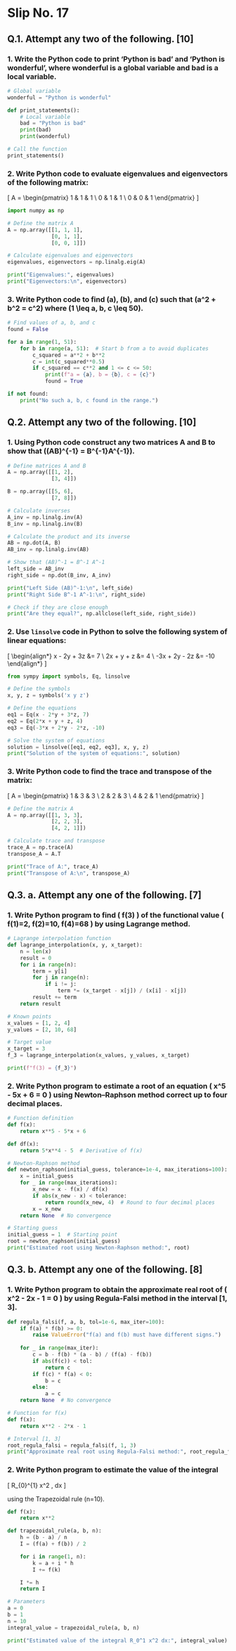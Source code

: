 
# Slip No. 17

## Q.1. Attempt any two of the following. [10]

### 1. Write the Python code to print ‘Python is bad’ and ‘Python is wonderful’, where wonderful is a global variable and bad is a local variable.

```python
# Global variable
wonderful = "Python is wonderful"

def print_statements():
    # Local variable
    bad = "Python is bad"
    print(bad)
    print(wonderful)

# Call the function
print_statements()
```

### 2. Write Python code to evaluate eigenvalues and eigenvectors of the following matrix:

\[
A = \begin{pmatrix} 1 & 1 & 1 \\ 0 & 1 & 1 \\ 0 & 0 & 1 \end{pmatrix}
\]

```python
import numpy as np

# Define the matrix A
A = np.array([[1, 1, 1],
              [0, 1, 1],
              [0, 0, 1]])

# Calculate eigenvalues and eigenvectors
eigenvalues, eigenvectors = np.linalg.eig(A)

print("Eigenvalues:", eigenvalues)
print("Eigenvectors:\n", eigenvectors)
```

### 3. Write Python code to find \(a\), \(b\), and \(c\) such that \(a^2 + b^2 = c^2\) where \(1 \leq a, b, c \leq 50\).

```python
# Find values of a, b, and c
found = False

for a in range(1, 51):
    for b in range(a, 51):  # Start b from a to avoid duplicates
        c_squared = a**2 + b**2
        c = int(c_squared**0.5)
        if c_squared == c**2 and 1 <= c <= 50:
            print(f"a = {a}, b = {b}, c = {c}")
            found = True

if not found:
    print("No such a, b, c found in the range.")
```

## Q.2. Attempt any two of the following. [10]

### 1. Using Python code construct any two matrices A and B to show that \((AB)^{-1} = B^{-1}A^{-1}\).

```python
# Define matrices A and B
A = np.array([[1, 2],
              [3, 4]])

B = np.array([[5, 6],
              [7, 8]])

# Calculate inverses
A_inv = np.linalg.inv(A)
B_inv = np.linalg.inv(B)

# Calculate the product and its inverse
AB = np.dot(A, B)
AB_inv = np.linalg.inv(AB)

# Show that (AB)^-1 = B^-1 A^-1
left_side = AB_inv
right_side = np.dot(B_inv, A_inv)

print("Left Side (AB)^-1:\n", left_side)
print("Right Side B^-1 A^-1:\n", right_side)

# Check if they are close enough
print("Are they equal?", np.allclose(left_side, right_side))
```

### 2. Use `linsolve` code in Python to solve the following system of linear equations:

\[
\begin{align*}
x - 2y + 3z &= 7 \\
2x + y + z &= 4 \\
-3x + 2y - 2z &= -10
\end{align*}
\]

```python
from sympy import symbols, Eq, linsolve

# Define the symbols
x, y, z = symbols('x y z')

# Define the equations
eq1 = Eq(x - 2*y + 3*z, 7)
eq2 = Eq(2*x + y + z, 4)
eq3 = Eq(-3*x + 2*y - 2*z, -10)

# Solve the system of equations
solution = linsolve([eq1, eq2, eq3], x, y, z)
print("Solution of the system of equations:", solution)
```

### 3. Write Python code to find the trace and transpose of the matrix:

\[
A = \begin{pmatrix} 1 & 3 & 3 \\ 2 & 2 & 3 \\ 4 & 2 & 1 \end{pmatrix}
\]

```python
# Define the matrix A
A = np.array([[1, 3, 3],
              [2, 2, 3],
              [4, 2, 1]])

# Calculate trace and transpose
trace_A = np.trace(A)
transpose_A = A.T

print("Trace of A:", trace_A)
print("Transpose of A:\n", transpose_A)
```

## Q.3. a. Attempt any one of the following. [7]

### 1. Write Python program to find \( f(3) \) of the functional value \( f(1)=2, f(2)=10, f(4)=68 \) by using Lagrange method.

```python
# Lagrange interpolation function
def lagrange_interpolation(x, y, x_target):
    n = len(x)
    result = 0
    for i in range(n):
        term = y[i]
        for j in range(n):
            if i != j:
                term *= (x_target - x[j]) / (x[i] - x[j])
        result += term
    return result

# Known points
x_values = [1, 2, 4]
y_values = [2, 10, 68]

# Target value
x_target = 3
f_3 = lagrange_interpolation(x_values, y_values, x_target)

print(f"f(3) = {f_3}")
```

### 2. Write Python program to estimate a root of an equation \( x^5 - 5x + 6 = 0 \) using Newton–Raphson method correct up to four decimal places.

```python
# Function definition
def f(x):
    return x**5 - 5*x + 6

def df(x):
    return 5*x**4 - 5  # Derivative of f(x)

# Newton-Raphson method
def newton_raphson(initial_guess, tolerance=1e-4, max_iterations=100):
    x = initial_guess
    for _ in range(max_iterations):
        x_new = x - f(x) / df(x)
        if abs(x_new - x) < tolerance:
            return round(x_new, 4)  # Round to four decimal places
        x = x_new
    return None  # No convergence

# Starting guess
initial_guess = 1  # Starting point
root = newton_raphson(initial_guess)
print("Estimated root using Newton-Raphson method:", root)
```

## Q.3. b. Attempt any one of the following. [8]

### 1. Write Python program to obtain the approximate real root of \( x^2 - 2x - 1 = 0 \) by using Regula-Falsi method in the interval [1, 3].

```python
def regula_falsi(f, a, b, tol=1e-6, max_iter=100):
    if f(a) * f(b) >= 0:
        raise ValueError("f(a) and f(b) must have different signs.")
    
    for _ in range(max_iter):
        c = b - f(b) * (a - b) / (f(a) - f(b))
        if abs(f(c)) < tol:
            return c
        if f(c) * f(a) < 0:
            b = c
        else:
            a = c
    return None  # No convergence

# Function for f(x)
def f(x):
    return x**2 - 2*x - 1

# Interval [1, 3]
root_regula_falsi = regula_falsi(f, 1, 3)
print("Approximate real root using Regula-Falsi method:", root_regula_falsi)
```

### 2. Write Python program to estimate the value of the integral 

\[
R_{0}^{1} x^2 \, dx 
\]

using the Trapezoidal rule (n=10).

```python
def f(x):
    return x**2

def trapezoidal_rule(a, b, n):
    h = (b - a) / n
    I = (f(a) + f(b)) / 2

    for i in range(1, n):
        k = a + i * h
        I += f(k)

    I *= h
    return I

# Parameters
a = 0
b = 1
n = 10
integral_value = trapezoidal_rule(a, b, n)

print("Estimated value of the integral R_0^1 x^2 dx:", integral_value)
```
```

